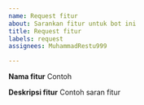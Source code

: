 ```yaml
---
name: Request fitur
about: Sarankan fitur untuk bot ini
title: Request fitur
labels: request
assignees: MuhammadRestu999

---
```


**Nama fitur**
Contoh

**Deskripsi fitur**
Contoh saran fitur
